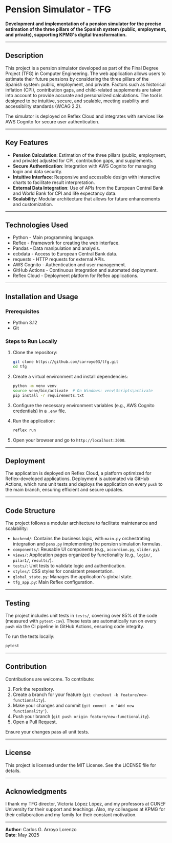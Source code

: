 # Pension Simulator - TFG

**Development and implementation of a pension simulator for the precise estimation of the three pillars of the Spanish system (public, employment, and private), supporting KPMG's digital transformation.**

---

## Description

This project is a pension simulator developed as part of the Final Degree Project (TFG) in Computer Engineering. The web application allows users to estimate their future pensions by considering the three pillars of the Spanish system: public, employment, and private. Factors such as historical inflation (CPI), contribution gaps, and child-related supplements are taken into account to provide accurate and personalized calculations. The tool is designed to be intuitive, secure, and scalable, meeting usability and accessibility standards (WCAG 2.2).

The simulator is deployed on Reflex Cloud and integrates with services like AWS Cognito for secure user authentication.

---

## Key Features

- **Pension Calculation**: Estimation of the three pillars (public, employment, and private) adjusted for CPI, contribution gaps, and supplements.
- **Secure Authentication**: Integration with AWS Cognito for managing login and data security.
- **Intuitive Interface**: Responsive and accessible design with interactive charts to facilitate result interpretation.
- **External Data Integration**: Use of APIs from the European Central Bank and World Bank for CPI and life expectancy data.
- **Scalability**: Modular architecture that allows for future enhancements and customization.

---

## Technologies Used

- Python - Main programming language.
- Reflex - Framework for creating the web interface.
- Pandas - Data manipulation and analysis.
- ecbdata - Access to European Central Bank data.
- requests - HTTP requests for external APIs.
- AWS Cognito - Authentication and user management.
- GitHub Actions - Continuous integration and automated deployment.
- Reflex Cloud - Deployment platform for Reflex applications.

---

## Installation and Usage

### Prerequisites

- Python 3.12
- Git

### Steps to Run Locally

1. Clone the repository:

   ```bash
   git clone https://github.com/carroyo03/tfg.git
   cd tfg
   ```

2. Create a virtual environment and install dependencies:

   ```bash
   python -m venv venv
   source venv/bin/activate  # On Windows: venv\Scripts\activate
   pip install -r requirements.txt
   ```

3. Configure the necessary environment variables (e.g., AWS Cognito credentials) in a `.env` file.

4. Run the application:

   ```bash
   reflex run
   ```

5. Open your browser and go to `http://localhost:3000`.

---

## Deployment

The application is deployed on Reflex Cloud, a platform optimized for Reflex-developed applications. Deployment is automated via GitHub Actions, which runs unit tests and deploys the application on every `push` to the main branch, ensuring efficient and secure updates.

---

## Code Structure

The project follows a modular architecture to facilitate maintenance and scalability:

- `backend/`: Contains the business logic, with `main.py` orchestrating integration and `pens.py` implementing the pension simulation formulas.
- `components/`: Reusable UI components (e.g., `accordion.py`, `slider.py`).
- `views/`: Application pages organized by functionality (e.g., `login/`, `pilar1/`, `results/`).
- `tests/`: Unit tests to validate logic and authentication.
- `styles/`: CSS styles for consistent presentation.
- `global_state.py`: Manages the application's global state.
- `tfg_app.py`: Main Reflex configuration.

---

## Testing

The project includes unit tests in `tests/`, covering over 85% of the code (measured with `pytest-cov`). These tests are automatically run on every `push` via the CI pipeline in GitHub Actions, ensuring code integrity.

To run the tests locally:

```bash
pytest
```

---

## Contribution

Contributions are welcome. To contribute:

1. Fork the repository.
2. Create a branch for your feature (`git checkout -b feature/new-functionality`).
3. Make your changes and commit (`git commit -m 'Add new functionality'`).
4. Push your branch (`git push origin feature/new-functionality`).
5. Open a Pull Request.

Ensure your changes pass all unit tests.

---

## License

This project is licensed under the MIT License. See the LICENSE file for details.

---

## Acknowledgments

I thank my TFG director, Victoria López López, and my professors at CUNEF University for their support and teachings. Also, my colleagues at KPMG for their collaboration and my family for their constant motivation.

---

**Author**: Carlos G. Arroyo Lorenzo\
**Date**: May 2025
